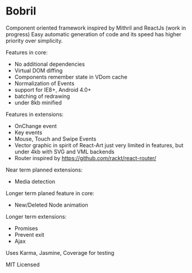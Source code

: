 Bobril
======

Component oriented framework inspired by Mithril and ReactJs (work in progress)
Easy automatic generation of code and its speed has higher priority over simplicity.

Features in core:
- No additional dependencies
- Virtual DOM diffing
- Components remember state in VDom cache
- Normalization of Events
- support for IE8+, Android 4.0+
- batching of redrawing
- under 8kb minified

Features in extensions:
- OnChange event
- Key events
- Mouse, Touch and Swipe Events
- Vector graphic in spirit of React-Art just very limited in features, but under 4kb with SVG and VML backends
- Router inspired by https://github.com/rackt/react-router/

Near term planned extensions:
- Media detection

Longer term planed feature in core:
- New/Deleted Node animation

Longer term extensions:
- Promises
- Prevent exit
- Ajax

Uses Karma, Jasmine, Coverage for testing

MIT Licensed
